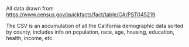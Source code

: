 All data drawn from https://www.census.gov/quickfacts/fact/table/CA/PST045219.

The CSV is an accumulation of all the California demographic data sorted by county, includes info on population, race, age, housing, education, health, income, etc.
